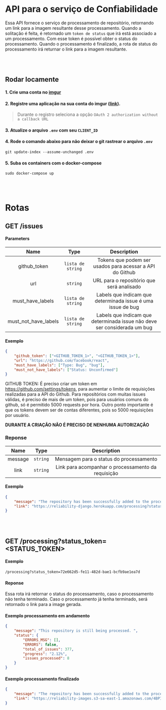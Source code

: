 # API para o serviço de Confiabilidade

Essa API fornece o serviço de processamento de repositório, retornando um link para a imagem resultante desse processamento.
Quando a solitação é feita, é retornado um `token de status` que irá está associado a um processamento. Com esse token é possível obter o status do processamento.
Quando o processamento é finalizado, a rota de status do processamento irá returnar o link para a imagem resultante.


<br><br>
## Rodar locamente

#### 1. Crie uma conta no [imgur](https://imgur.com/)
#### 2. Registre uma aplicação na sua conta do imgur ([link](https://api.imgur.com/oauth2/addclient)).

> Durante o registro seleciona a opção `OAuth 2 authorization without a callback URL`

#### 3. Atualize o arquivo `.env` com seu `CLIENT_ID`

#### 4. Rode o comando abaixo para não deixar o git rastrear o arquivo `.env`

```
git update-index --assume-unchanged .env
```

#### 5. Suba os containers com o docker-compose

```
sudo docker-compose up
```


<br><br>

# Rotas

## GET /issues
#### Parameters
| Name | Type | Description |
|:----:|:----:|:-----------:|
| github_token | ```lista de string```  | Tokens que podem ser usados para acessar a API do Github |
| url | ```string```  | URL para o repositório que será analisado|
| must_have_labels | ```lista de string```  | Labels que indicam que determinada issue é uma issue de bug |
| must_not_have_labels | ```lista de string```  | Labels que indicam que determinada issue não deve ser considerada um bug |


#### Exemplo
```json
{
    "github_token": ["<GITHUB_TOKEN_1>", "<GITHUB_TOKEN_1>"],
    "url": "https://github.com/facebook/react",
    "must_have_labels": ["Type: Bug", "bug"],
    "must_not_have_labels": ["Status: Unconfirmed"]
}
```

GITHUB TOKEN: É preciso criar um token em https://github.com/settings/tokens, para aumentar o limite de requisições realizadas para a API do Github.
Para repositórios com muitas issues válidas, é preciso de mais de um token, pois para usuários comuns do github, só é permitido 5000 requests por hora. Outro ponto importante é que os tokens devem ser de contas diferentes, pois so 5000 requisições por usuário.

**DURANTE A CRIAÇÃO NÃO É PRECISO DE NENHUMA AUTORIZAÇÃO**



### Reponse
| Name | Type | Description |
|:----:|:----:|:-----------:|
| message | ```string```  | Mensagem para o status do processamento |
| link | ```string```  | Link para acompanhar o processamento da requisição |

#### Exemplo
```json
{
    "message": "The repository has been successfully added to the processing queue! Follow the link to check the processing status.",
    "link": "https://reliability-django.herokuapp.com/processing?status_token=72e662d5-fe11-482d-bae1-bcfb9ae1ea7d"
}
```



<br><br>

## GET /processing?status_token=<STATUS_TOKEN>

#### Exemplo
```
/processing?status_token=72e662d5-fe11-482d-bae1-bcfb9ae1ea7d
```

#### Reponse

Essa rota irá retornar o status do processamento, caso o processamento não tenha terminado.
Caso o processamento já tenha terminado, será retornado o link para a image gerada.


#### Exemplo processamento em andamento
```json
{
    "message": "This repository is still being processed. ",
    "status": {
        "ERRORS_MSG": [],
        "ERRORS": false,
        "total_of_issues": 377,
        "progress": "2.12%",
        "issues_processed": 8
    }
}
```

#### Exemplo processamento finalizado
```json
{
    "message": "The repository has been successfully added to the processing queue! Follow the link to check the processing status.",
    "link": "https://reliability-images.s3-sa-east-1.amazonaws.com/4BPIXN5UAZ.png"
}
```

